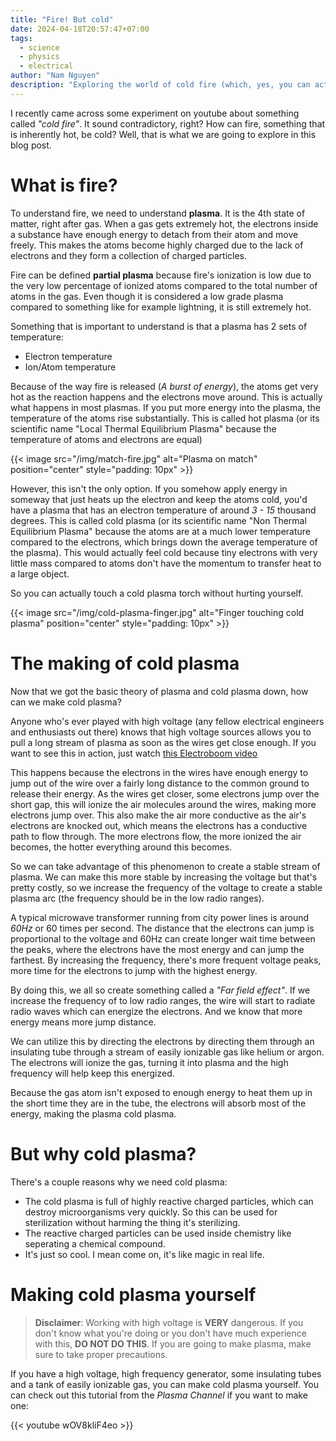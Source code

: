 ```yaml
---
title: "Fire! But cold"
date: 2024-04-18T20:57:47+07:00
tags:
  - science
  - physics
  - electrical
author: "Nam Nguyen"
description: "Exploring the world of cold fire (which, yes, you can actually touch it)"
---
```


I recently came across some experiment on youtube about something called *"cold fire"*. It sound contradictory, right? How can fire, something that is inherently hot, be cold? Well, that is what we are going to explore in this blog post.

# What is fire?

To understand fire, we need to understand **plasma**. It is the 4th state of matter, right after gas. When a gas gets extremely hot, the electrons inside a substance have enough energy to detach from their atom and move freely. This makes the atoms become highly charged due to the lack of electrons and they form a collection of charged particles. 

Fire can be defined **partial plasma** because fire's ionization is low due to the very low percentage of ionized atoms compared to the total number of atoms in the gas. Even though it is considered a low grade plasma compared to something like for example lightning, it is still extremely hot. 

Something that is important to understand is that a plasma has 2 sets of temperature:
- Electron temperature
- Ion/Atom temperature

Because of the way fire is released (*A burst of energy*), the atoms get very hot as the reaction happens and the electrons move around. This is actually what happens in most plasmas. If you put more energy into the plasma, the temperature of the atoms rise substantially. This is called hot plasma (or its scientific name "Local Thermal Equilibrium Plasma" because the temperature of atoms and electrons are equal) 

{{< image src="/img/match-fire.jpg" alt="Plasma on match" position="center" style="padding: 10px" >}}

However, this isn't the only option. If you somehow apply energy in someway that just heats up the electron and keep the atoms cold, you'd have a plasma that has an electron temperature of around *3 - 15* thousand degrees. This is called cold plasma (or its scientific name "Non Thermal Equilibrium Plasma" because the atoms are at a much lower temperature compared to the electrons, which brings down the average temperature of the plasma). This would actually feel cold because tiny electrons with very little mass compared to atoms don't have the momentum to transfer heat to a large object.

So you can actually touch a cold plasma torch without hurting yourself.

{{< image src="/img/cold-plasma-finger.jpg" alt="Finger touching cold plasma" position="center" style="padding: 10px" >}}

# The making of cold plasma

Now that we got the basic theory of plasma and cold plasma down, how can we make cold plasma?

Anyone who's ever played with high voltage (any fellow electrical engineers and enthusiasts out there) knows that high voltage sources allows you to pull a long stream of plasma as soon as the wires get close enough. If you want to see this in action, just watch [this Electroboom video](https://youtu.be/m7VP36diOKY?si=Bape72WkVFGqrr1b&t=132) 

This happens because the electrons in the wires have enough energy to jump out of the wire over a fairly long distance to the common ground to release their energy. As the wires get closer, some electrons jump over the short gap, this will ionize the air molecules around the wires, making more electrons jump over. This also make the air more conductive as the air's electrons are knocked out, which means the electrons has a conductive path to flow through. The more electrons flow, the more ionized the air becomes, the hotter everything around this becomes. 

So we can take advantage of this phenomenon to create a stable stream of plasma. We can make this more stable by increasing the voltage but that's pretty costly, so we increase the frequency of the voltage to create a stable plasma arc (the frequency should be in the low radio ranges).

A typical microwave transformer running from city power lines is around *60Hz* or 60 times per second. The distance that the electrons can jump is proportional to the voltage and 60Hz can create longer wait time between the peaks, where the electrons have the most energy and can jump the farthest. By increasing the frequency, there's more frequent voltage peaks, more time for the electrons to jump with the highest energy.

By doing this, we all so create something called a *"Far field effect"*. If we increase the frequency of to low radio ranges, the wire will start to radiate radio waves which can energize the electrons. And we know that more energy means more jump distance. 

We can utilize this by directing the electrons by directing them through an insulating tube through a stream of easily ionizable gas like helium or argon. The electrons will ionize the gas, turning it into plasma and the high frequency will help keep this energized. 

Because the gas atom isn't exposed to enough energy to heat them up in the short time they are in the tube, the electrons will absorb most of the energy, making the plasma cold plasma.

# But why cold plasma?

There's a couple reasons why we need cold plasma:
- The cold plasma is full of highly reactive charged particles, which can destroy microorganisms very quickly. So this can be used for sterilization without harming the thing it's sterilizing. 
- The reactive charged particles can be used inside chemistry like seperating a chemical compound.
- It's just so cool. I mean come on, it's like magic in real life.

# Making cold plasma yourself

> **Disclaimer**: Working with high voltage is **VERY** dangerous. If you don't know what you're doing or you don't have much experience with this, **DO NOT DO THIS**. If you are going to make plasma, make sure to take proper precautions.

If you have a high voltage, high frequency generator, some insulating tubes and a tank of easily ionizable gas, you can make cold plasma yourself. You can check out this tutorial from the *Plasma Channel* if you want to make one:

{{< youtube wOV8kliF4eo >}}
